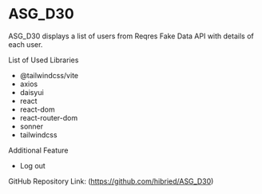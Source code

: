 # ASG_D30

ASG_D30 displays a list of users from Reqres Fake Data API with details of each user.

List of Used Libraries
- @tailwindcss/vite
- axios
- daisyui
- react
- react-dom
- react-router-dom
- sonner
- tailwindcss

Additional Feature
- Log out

GitHub Repository Link:
(https://github.com/hibried/ASG_D30)
